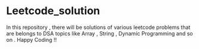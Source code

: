 # Leetcode_solution
In this repository , there will be solutions of various leetcode problems that are belongs to DSA topics like Array , String  , Dynamic Programming and so on . Happy Coding !! 
